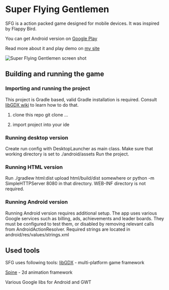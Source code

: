 # Super Flying Gentlemen
SFG is a action packed game designed for mobile devices. It was inspired by Flappy Bird.

You can get Android version on [Google Play](https://play.google.com/store/apps/details?id=io.piotrjastrzebski.sfg.android)

Read more about it and play demo on [my site](http://www.piotrjastrzebski.io/sfg)

![Super Flying Gentlemen screen shot](http://www.piotrjastrzebski.io/static/img/sfg-github.jpg)

## Building and running the game
### Importing and running the project

This project is Gradle based, valid Gradle installation is required.
Consult [libGDX wiki](https://github.com/libgdx/libgdx/wiki/Setting-up-your-Development-Environment-%28Eclipse%2C-Intellij-IDEA%2C-NetBeans%29) to learn how to do that.

1. clone this repo
git clone ...

2. import project into your ide

### Running desktop version
Create run config with DesktopLauncher as main class. 
Make sure that working directory is set to ./android/assets 
Run the project.

### Running HTML version
Run ./gradlew html:dist upload html/build/dist somewhere or python -m SimpleHTTPServer 8080 in that directory. WEB-INF directory is not required. 

### Running Android version
Running Android version requires additional setup. The app uses various Google services such as billing, ads, achievements and leader boards.
They must be configured to test them, or disabled by removing relevant calls from AndroidActionResolver. Required strings are located in android/res/values/strings.xml

## Used tools
SFG uses following tools:
[libGDX](http://libgdx.badlogicgames.com/) - multi-platform game framework

[Spine](http://esotericsoftware.com/) - 2d animation framework

Various Google libs for Android and GWT

